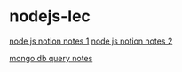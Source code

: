 # nodejs-lec


[node js notion notes 1](https://cloudy-aphid-c5a.notion.site/Node-Other-2ea41a97a8ba45068545174d7c1bf60a?pvs=4)
[node js notion notes 2](https://cloudy-aphid-c5a.notion.site/39f21f9a42054de89b83a4ba5e8ad499?v=0bdd2bb9ac6d42ca90e88914be90daa5&pvs=4)

[mongo db query notes](https://cloudy-aphid-c5a.notion.site/f09d2310e263485a8ccb24e07be55dbd?v=ade290d6d47e4974abee60f15bbc9366&pvs=4)